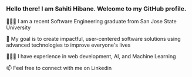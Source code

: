 ### Hello there! I am Sahiti Hibane. Welcome to my GitHub profile.
 
👩🏻‍🎓 I am a recent Software Engineering graduate from San Jose State University

🌱 My goal is to create impactful, user-centered software solutions using advanced technologies to improve everyone's lives

👩🏻‍💻 I have experience in web development, AI, and Machine Learning

📫 Feel free to connect with me on Linkedin


